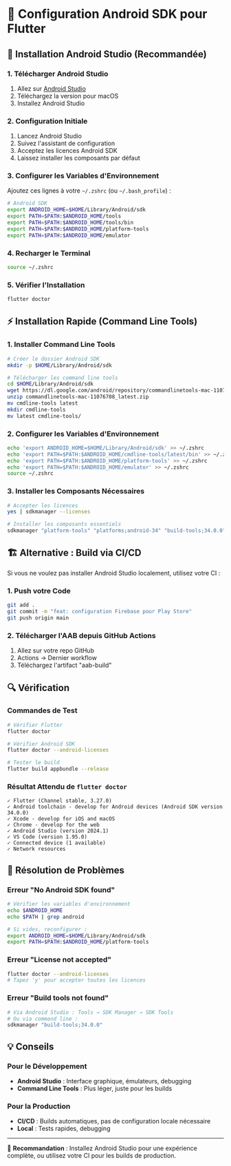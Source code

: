 # 🤖 Configuration Android SDK pour Flutter

## 🚀 Installation Android Studio (Recommandée)

### 1. Télécharger Android Studio
1. Allez sur [Android Studio](https://developer.android.com/studio)
2. Téléchargez la version pour macOS
3. Installez Android Studio

### 2. Configuration Initiale
1. Lancez Android Studio
2. Suivez l'assistant de configuration
3. Acceptez les licences Android SDK
4. Laissez installer les composants par défaut

### 3. Configurer les Variables d'Environnement
Ajoutez ces lignes à votre `~/.zshrc` (ou `~/.bash_profile`) :

```bash
# Android SDK
export ANDROID_HOME=$HOME/Library/Android/sdk
export PATH=$PATH:$ANDROID_HOME/tools
export PATH=$PATH:$ANDROID_HOME/tools/bin
export PATH=$PATH:$ANDROID_HOME/platform-tools
export PATH=$PATH:$ANDROID_HOME/emulator
```

### 4. Recharger le Terminal
```bash
source ~/.zshrc
```

### 5. Vérifier l'Installation
```bash
flutter doctor
```

## ⚡ Installation Rapide (Command Line Tools)

### 1. Installer Command Line Tools
```bash
# Créer le dossier Android SDK
mkdir -p $HOME/Library/Android/sdk

# Télécharger les command line tools
cd $HOME/Library/Android/sdk
wget https://dl.google.com/android/repository/commandlinetools-mac-11076708_latest.zip
unzip commandlinetools-mac-11076708_latest.zip
mv cmdline-tools latest
mkdir cmdline-tools
mv latest cmdline-tools/
```

### 2. Configurer les Variables d'Environnement
```bash
echo 'export ANDROID_HOME=$HOME/Library/Android/sdk' >> ~/.zshrc
echo 'export PATH=$PATH:$ANDROID_HOME/cmdline-tools/latest/bin' >> ~/.zshrc
echo 'export PATH=$PATH:$ANDROID_HOME/platform-tools' >> ~/.zshrc
echo 'export PATH=$PATH:$ANDROID_HOME/emulator' >> ~/.zshrc
source ~/.zshrc
```

### 3. Installer les Composants Nécessaires
```bash
# Accepter les licences
yes | sdkmanager --licenses

# Installer les composants essentiels
sdkmanager "platform-tools" "platforms;android-34" "build-tools;34.0.0"
```

## 🏗️ Alternative : Build via CI/CD

Si vous ne voulez pas installer Android Studio localement, utilisez votre CI :

### 1. Push votre Code
```bash
git add .
git commit -m "feat: configuration Firebase pour Play Store"
git push origin main
```

### 2. Télécharger l'AAB depuis GitHub Actions
1. Allez sur votre repo GitHub
2. Actions → Dernier workflow
3. Téléchargez l'artifact "aab-build"

## 🔍 Vérification

### Commandes de Test
```bash
# Vérifier Flutter
flutter doctor

# Vérifier Android SDK
flutter doctor --android-licenses

# Tester le build
flutter build appbundle --release
```

### Résultat Attendu de `flutter doctor`
```
✓ Flutter (Channel stable, 3.27.0)
✓ Android toolchain - develop for Android devices (Android SDK version 34.0.0)
✓ Xcode - develop for iOS and macOS
✓ Chrome - develop for the web
✓ Android Studio (version 2024.1)
✓ VS Code (version 1.95.0)
✓ Connected device (1 available)
✓ Network resources
```

## 🚨 Résolution de Problèmes

### Erreur "No Android SDK found"
```bash
# Vérifier les variables d'environnement
echo $ANDROID_HOME
echo $PATH | grep android

# Si vides, reconfigurer :
export ANDROID_HOME=$HOME/Library/Android/sdk
export PATH=$PATH:$ANDROID_HOME/platform-tools
```

### Erreur "License not accepted"
```bash
flutter doctor --android-licenses
# Tapez 'y' pour accepter toutes les licences
```

### Erreur "Build tools not found"
```bash
# Via Android Studio : Tools → SDK Manager → SDK Tools
# Ou via command line :
sdkmanager "build-tools;34.0.0"
```

## 💡 Conseils

### Pour le Développement
- **Android Studio** : Interface graphique, émulateurs, debugging
- **Command Line Tools** : Plus léger, juste pour les builds

### Pour la Production
- **CI/CD** : Builds automatiques, pas de configuration locale nécessaire
- **Local** : Tests rapides, debugging

---

🎯 **Recommandation** : Installez Android Studio pour une expérience complète, ou utilisez votre CI pour les builds de production.

